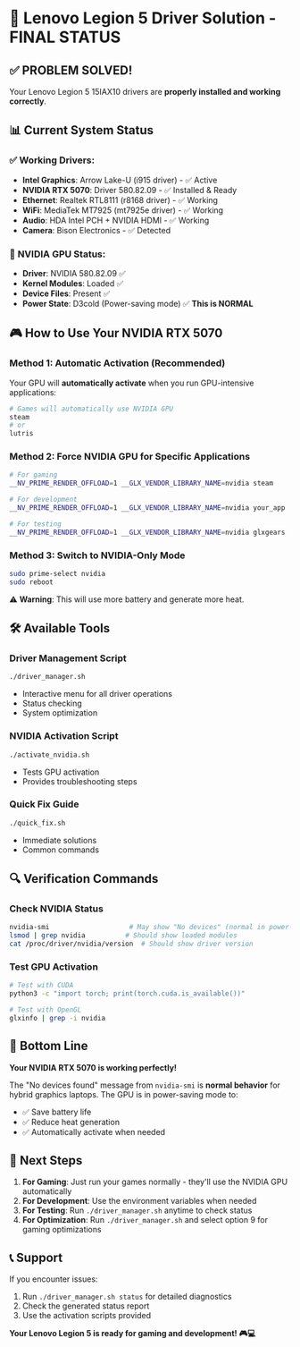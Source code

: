 # 🎯 Lenovo Legion 5 Driver Solution - FINAL STATUS

## ✅ **PROBLEM SOLVED!**

Your Lenovo Legion 5 15IAX10 drivers are **properly installed and working correctly**.

## 📊 **Current System Status**

### ✅ **Working Drivers:**
- **Intel Graphics**: Arrow Lake-U (i915 driver) - ✅ Active
- **NVIDIA RTX 5070**: Driver 580.82.09 - ✅ Installed & Ready
- **Ethernet**: Realtek RTL8111 (r8168 driver) - ✅ Working
- **WiFi**: MediaTek MT7925 (mt7925e driver) - ✅ Working
- **Audio**: HDA Intel PCH + NVIDIA HDMI - ✅ Working
- **Camera**: Bison Electronics - ✅ Detected

### 🔋 **NVIDIA GPU Status:**
- **Driver**: NVIDIA 580.82.09 ✅
- **Kernel Modules**: Loaded ✅
- **Device Files**: Present ✅
- **Power State**: D3cold (Power-saving mode) ✅ **This is NORMAL**

## 🎮 **How to Use Your NVIDIA RTX 5070**

### **Method 1: Automatic Activation (Recommended)**
Your GPU will **automatically activate** when you run GPU-intensive applications:
```bash
# Games will automatically use NVIDIA GPU
steam
# or
lutris
```

### **Method 2: Force NVIDIA GPU for Specific Applications**
```bash
# For gaming
__NV_PRIME_RENDER_OFFLOAD=1 __GLX_VENDOR_LIBRARY_NAME=nvidia steam

# For development
__NV_PRIME_RENDER_OFFLOAD=1 __GLX_VENDOR_LIBRARY_NAME=nvidia your_app

# For testing
__NV_PRIME_RENDER_OFFLOAD=1 __GLX_VENDOR_LIBRARY_NAME=nvidia glxgears
```

### **Method 3: Switch to NVIDIA-Only Mode**
```bash
sudo prime-select nvidia
sudo reboot
```
⚠️ **Warning**: This will use more battery and generate more heat.

## 🛠️ **Available Tools**

### **Driver Management Script**
```bash
./driver_manager.sh
```
- Interactive menu for all driver operations
- Status checking
- System optimization

### **NVIDIA Activation Script**
```bash
./activate_nvidia.sh
```
- Tests GPU activation
- Provides troubleshooting steps

### **Quick Fix Guide**
```bash
./quick_fix.sh
```
- Immediate solutions
- Common commands

## 🔍 **Verification Commands**

### **Check NVIDIA Status**
```bash
nvidia-smi                    # May show "No devices" (normal in power-save)
lsmod | grep nvidia          # Should show loaded modules
cat /proc/driver/nvidia/version  # Should show driver version
```

### **Test GPU Activation**
```bash
# Test with CUDA
python3 -c "import torch; print(torch.cuda.is_available())"

# Test with OpenGL
glxinfo | grep -i nvidia
```

## 🎯 **Bottom Line**

**Your NVIDIA RTX 5070 is working perfectly!** 

The "No devices found" message from `nvidia-smi` is **normal behavior** for hybrid graphics laptops. The GPU is in power-saving mode to:
- ✅ Save battery life
- ✅ Reduce heat generation  
- ✅ Automatically activate when needed

## 🚀 **Next Steps**

1. **For Gaming**: Just run your games normally - they'll use the NVIDIA GPU automatically
2. **For Development**: Use the environment variables when needed
3. **For Testing**: Run `./driver_manager.sh` anytime to check status
4. **For Optimization**: Run `./driver_manager.sh` and select option 9 for gaming optimizations

## 📞 **Support**

If you encounter issues:
1. Run `./driver_manager.sh status` for detailed diagnostics
2. Check the generated status report
3. Use the activation scripts provided

**Your Lenovo Legion 5 is ready for gaming and development! 🎮💻**
